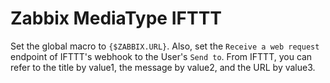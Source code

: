 # Zabbix MediaType IFTTT

Set the global macro to `{$ZABBIX.URL}`.
Also, set the `Receive a web request` endpoint of IFTTT's webhook to the User's `Send to`.
From IFTTT, you can refer to the title by value1, the message by value2, and the URL by value3.

